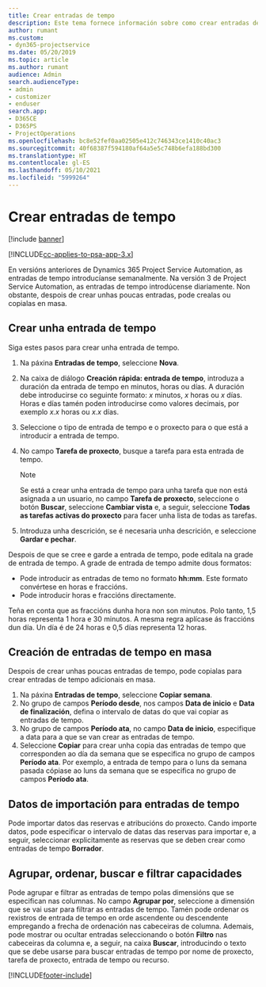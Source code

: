 ```yaml
---
title: Crear entradas de tempo
description: Este tema fornece información sobre como crear entradas de tempo.
author: rumant
ms.custom:
- dyn365-projectservice
ms.date: 05/20/2019
ms.topic: article
ms.author: rumant
audience: Admin
search.audienceType:
- admin
- customizer
- enduser
search.app:
- D365CE
- D365PS
- ProjectOperations
ms.openlocfilehash: bc8e52fef0aa02505e412c746343ce1410c40ac3
ms.sourcegitcommit: 40f68387f594180af64a5e5c748b6efa188bd300
ms.translationtype: HT
ms.contentlocale: gl-ES
ms.lasthandoff: 05/10/2021
ms.locfileid: "5999264"
---
```

# <a name="create-time-entries"></a>Crear entradas de tempo

[!include [banner](../includes/psa-now-project-operations.md)]

[!INCLUDE[cc-applies-to-psa-app-3.x](../includes/cc-applies-to-psa-app-3x.md)]

En versións anteriores de Dynamics 365 Project Service Automation, as entradas de tempo introducíanse semanalmente. Na versión 3 de Project Service Automation, as entradas de tempo introdúcense diariamente. Non obstante, despois de crear unhas poucas entradas, pode crealas ou copialas en masa.

## <a name="create-a-time-entry"></a>Crear unha entrada de tempo

Siga estes pasos para crear unha entrada de tempo.

1. Na páxina **Entradas de tempo**, seleccione **Nova**.
2. Na caixa de diálogo **Creación rápida: entrada de tempo**, introduza a duración da entrada de tempo en minutos, horas ou días. A duración debe introducirse co seguinte formato: *x* minutos, *x* horas ou *x* días. Horas e días tamén poden introducirse como valores decimais, por exemplo *x.x* horas ou *x.x* días.
3. Seleccione o tipo de entrada de tempo e o proxecto para o que está a introducir a entrada de tempo.
4. No campo **Tarefa de proxecto**, busque a tarefa para esta entrada de tempo.

    > [!NOTE]
    > Se está a crear unha entrada de tempo para unha tarefa que non está asignada a un usuario, no campo **Tarefa de proxecto**, seleccione o botón **Buscar**, seleccione **Cambiar vista** e, a seguir, seleccione **Todas as tarefas activas do proxecto** para facer unha lista de todas as tarefas.

5. Introduza unha descrición, se é necesaria unha descrición, e seleccione **Gardar e pechar**.

Despois de que se cree e garde a entrada de tempo, pode editala na grade de entrada de tempo. A grade de entrada de tempo admite dous formatos:

- Pode introducir as entradas de temo no formato **hh:mm**. Este formato convértese en horas e fraccións.
- Pode introducir horas e fraccións directamente.

Teña en conta que as fraccións dunha hora non son minutos. Polo tanto, 1,5 horas representa 1 hora e 30 minutos. A mesma regra aplícase ás fraccións dun día. Un día é de 24 horas e 0,5 días representa 12 horas.

## <a name="bulk-create-time-entries"></a>Creación de entradas de tempo en masa

Despois de crear unhas poucas entradas de tempo, pode copialas para crear entradas de tempo adicionais en masa.

1. Na páxina **Entradas de tempo**, seleccione **Copiar semana**.
2. No grupo de campos **Período desde**, nos campos **Data de inicio** e **Data de finalización**, defina o intervalo de datas do que vai copiar as entradas de tempo.
3. No grupo de campos **Período ata**, no campo **Data de inicio**, especifique a data para a que se van crear as entradas de tempo.
4. Seleccione **Copiar** para crear unha copia das entradas de tempo que corresponden ao día da semana que se especifica no grupo de campos **Período ata**. Por exemplo, a entrada de tempo para o luns da semana pasada cópiase ao luns da semana que se especifica no grupo de campos **Período ata**.

## <a name="import-data-for-time-entries"></a>Datos de importación para entradas de tempo

Pode importar datos das reservas e atribucións do proxecto. Cando importe datos, pode especificar o intervalo de datas das reservas para importar e, a seguir, seleccionar explicitamente as reservas que se deben crear como entradas de tempo **Borrador**.

## <a name="group-by-sort-search-and-filter-capabilities"></a>Agrupar, ordenar, buscar e filtrar capacidades

Pode agrupar e filtrar as entradas de tempo polas dimensións que se especifican nas columnas. No campo **Agrupar por**, seleccione a dimensión que se vai usar para filtrar as entradas de tempo. Tamén pode ordenar os rexistros de entrada de tempo en orde ascendente ou descendente empregando a frecha de ordenación nas cabeceiras de columna. Ademais, pode mostrar ou ocultar entradas seleccionando o botón **Filtro** nas cabeceiras da columna e, a seguir, na caixa **Buscar**, introducindo o texto que se debe usarse para buscar entradas de tempo por nome de proxecto, tarefa de proxecto, entrada de tempo ou recurso.


[!INCLUDE[footer-include](../includes/footer-banner.md)]